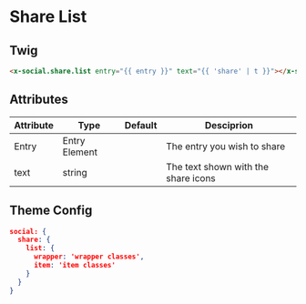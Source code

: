 # Share List

## Twig

```html
<x-social.share.list entry="{{ entry }}" text="{{ 'share' | t }}"></x-social.share.list>
```
## Attributes

| Attribute    | Type                  | Default                                             | Desciprion                          |
|--------------|-----------------------|-----------------------------------------------------|-------------------------------------|
| Entry        | Entry Element         |                                                     | The entry you wish to share         |
| text         | string                |                                                     | The text shown with the share icons |

## Theme Config

```json
social: {
  share: {
    list: {
      wrapper: 'wrapper classes',
      item: 'item classes'
    }
  }
}
```

